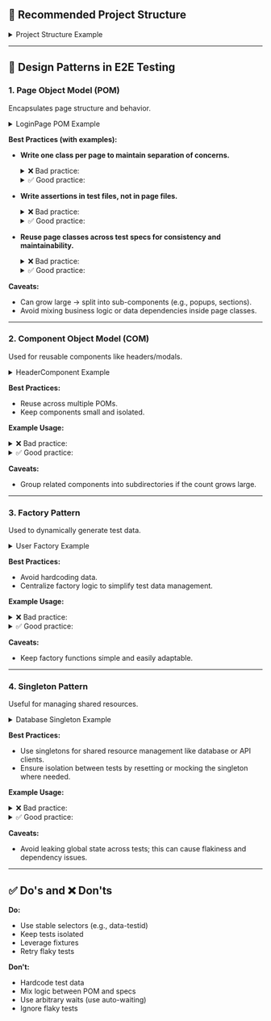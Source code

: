 ## 📁 Recommended Project Structure

<details>
<summary>Project Structure Example</summary>

```
project-root/
├── e2e/                     # E2E testing directory
│   ├── pages/               # Page Object Model classes
│   │   ├── LoginPage.ts
│   │   └── DashboardPage.ts
│   ├── components/          # Component Object Model classes
│   │   ├── HeaderComponent.ts
│   │   └── ModalComponent.ts
│   ├── utils/               # Helper functions and utilities
│   │   ├── userFactory.ts
│   │   └── helpers.ts
│   ├── specs/               # Test specifications
│   │   ├── login.spec.ts
│   │   └── dashboard.spec.ts
│   ├── data/                # Test data (JSON, mock data, etc.)
│   │   └── users.json
│   ├── fixtures/            # Playwright fixtures and test setup
│   │   └── testSetup.ts
│   ├── playwright.config.ts # Playwright configuration
│   └── tsconfig.json        # TypeScript configuration
├── config/                  # Optional: custom configuration files
│   └── env.ts
└── reports/                 # Optional: test reports and artifacts
    └── index.html
```
</details>

---

## 🧱️ Design Patterns in E2E Testing

### 1. Page Object Model (POM)

Encapsulates page structure and behavior.

<details>
<summary>LoginPage POM Example</summary>

```ts
// e2e/pages/LoginPage.ts
import { Page } from '@playwright/test';

export class LoginPage {
  constructor(private page: Page) {}

  async navigate() {
    await this.page.goto('https://example.com/login');
  }

  async login(username: string, password: string) {
    await this.page.fill('#username', username);
    await this.page.fill('#password', password);
    await this.page.click('button[type="submit"]');
  }

  public get welcomeMessage() {
    return this.page.locator('h1');
  }
}
```
</details>

**Best Practices (with examples):**

* **Write one class per page to maintain separation of concerns.**

  <details>
  <summary>❌ Bad practice:</summary>

  ```ts
  // LoginAndDashboardPage.ts
  import { Page } from '@playwright/test';

  class LoginAndDashboardPage {
    constructor(private page: Page) {}

    async waitForWelcomeMessage() {
      await this.page.waitForSelector('h1');
    }
    
    async login(username: string, password: string) {
      await this.page.fill('#username', username);
      await this.page.fill('#password', password);
      await this.page.click('button');
    }
  }
  // login.spec.ts
  describe('Login', () => {
    const loginAndDashboardPage = new LoginAndDashboardPage();
    
    it('should login successfully', async () => {
      await loginAndDashboardPage.login('user', 'password');
      await loginAndDashboardPage.waitForWelcomeMessage();
    });
  });
  ```
  </details>

  <details>
  <summary>✅ Good practice:</summary>

  ```ts
  // LoginPage.ts
  import { Page } from '@playwright/test';

  class LoginPage {
    constructor(private page: Page) {}

    async login(username: string, password: string) {
      await this.page.fill('#username', username);
      await this.page.fill('#password', password);
      await this.page.click('button');
    }
  }

  // DashboardPage.ts
  import { Page } from '@playwright/test';

  class DashboardPage {
    constructor(private page: Page) {}

    async waitForWelcomeMessage() {
      await this.page.waitForSelector('h1');
    }
  }

  // e2e/specs/login.spec.ts
  describe('Login', () => {
    const loginPage = new LoginPage();
    const dashboardPage = new DashboardPage();
    
    it('should login successfully', async () => {
      await loginPage.login('user', 'password');
      await dashboardPage.waitForWelcomeMessage();
    });
  });
  ```
  </details>

* **Write assertions in test files, not in page files.**

  <details>
  <summary>❌ Bad practice:</summary>

  ```ts
  // LoginPage.ts
  import { Page, expect } from '@playwright/test';

  class LoginPage {
    constructor(private page: Page) {}

    async login(username: string, password: string) {
      await this.page.fill('#username', username);
      await this.page.fill('#password', password);
      await this.page.click('button');
    }

    async assertLoggedIn() {
      await expect(this.page.locator('h1')).toHaveText('Welcome');
    }
    async assertLoginError() {
      await expect(this.page.locator('.error')).toBeVisible();
    }
  }

  // Example usage in test:
  test('should show error on invalid login', async ({ page }) => {
    const loginPage = new LoginPage(page);
    await loginPage.login('invalid', 'wrong');
    await expect(page.locator('.error')).toBeVisible();
  });

  ```
  </details>

  <details>
  <summary>✅ Good practice:</summary>

  ```ts
  // e2e/specs/login.spec.ts
  import { test, expect } from '@playwright/test';
  import { LoginPage } from '../pages/LoginPage';

  test('User can log in successfully', async ({ page }) => {
    const loginPage = new LoginPage(page);
    await loginPage.login('user', 'pass');
    await expect(loginPage.welcomeMessage).toHaveText('Welcome');
  });
  ```
  </details>

* **Reuse page classes across test specs for consistency and maintainability.**

  <details>
  <summary>❌ Bad practice:</summary>

  ```ts
  // login.spec.ts
  import { test, expect } from '@playwright/test';

  test('User can log in', async ({ page }) => {
    await page.goto('https://example.com/login');
    await page.fill('#username', 'user1');
    await page.fill('#password', 'pass1');
    await page.click('button');
    await expect(page.locator('h1')).toBeVisible();
  });

  // dashboard.spec.ts
  import { test, expect } from '@playwright/test';

  test('User can access dashboard after login', async ({ page }) => {
    await page.goto('https://example.com/login');
    await page.fill('#username', 'user2');
    await page.fill('#password', 'pass2');
    await page.click('button');
    await expect(page.locator('#dashboard-title')).toBeVisible();
  });
  ```
  </details>

  <details>
  <summary>✅ Good practice:</summary>

  ```ts
  // LoginPage.ts
  import { Page } from '@playwright/test';

  export class LoginPage {
    constructor(private page: Page) {}
    
    async navigate() {
      await this.page.goto('https://example.com/login');
    }

    async login(username: string, password: string) {
      await this.page.fill('#username', username);
      await this.page.fill('#password', password);
      await this.page.click('button');
    }
  }

  // e2e/specs/login.spec.ts
  import { test, expect } from '@playwright/test';
  import { LoginPage } from '../pages/LoginPage';

  test('User can log in', async ({ page }) => {
    const loginPage = new LoginPage(page);
    await loginPage.navigate();
    await loginPage.login('user1', 'pass1');
    await expect(page.locator('h1')).toBeVisible();
  });

  // dashboard.spec.ts
  import { test, expect } from '@playwright/test';
  import { LoginPage } from '../pages/LoginPage';
  import { DashboardPage } from '../pages/DashboardPage';

  test('User can access dashboard after login', async ({ page }) => {
    const loginPage = new LoginPage(page);
    const dashboardPage = new DashboardPage(page);
    
    await loginPage.navigate();
    await loginPage.login('user2', 'pass2');
    await expect(dashboardPage.title).toBeVisible();
  });
  ```
  </details>

**Caveats:**

* Can grow large → split into sub-components (e.g., popups, sections).
* Avoid mixing business logic or data dependencies inside page classes.

---

### 2. Component Object Model (COM)

Used for reusable components like headers/modals.

<details>
<summary>HeaderComponent Example</summary>

```ts
// e2e/components/HeaderComponent.ts
import { Page } from '@playwright/test';

export class HeaderComponent {
  constructor(private page: Page) {}

  async clickProfile() {
    await this.page.click('#profile');
  }

  async logout() {
    await this.page.click('#logout');
  }
}
```
</details>

**Best Practices:**

* Reuse across multiple POMs.
* Keep components small and isolated.

**Example Usage:**

<details>
<summary>❌ Bad practice:</summary>

```ts
// dashboard.spec.ts
import { test, expect } from '@playwright/test';

test('User can logout from dashboard', async ({ page }) => {
  await page.goto('https://example.com/dashboard');
  // Directly interact with the header in the test
  await page.click('#profile');
  await page.click('#logout');
  await expect(page.locator('h1')).toHaveText('Login');
});
```
</details>

<details>
<summary>✅ Good practice:</summary>

```ts
// HeaderComponent.ts
import { Page } from '@playwright/test';

export class HeaderComponent {
  constructor(private page: Page) {}

  async clickProfile() {
    await this.page.click('#profile');
  }

  async logout() {
    await this.page.click('#logout');
  }
}

// DashboardPage.ts
import { Page } from '@playwright/test';
import { HeaderComponent } from '../components/HeaderComponent';

export class DashboardPage {
  readonly header: HeaderComponent;
  
  constructor(private page: Page) {
    this.header = new HeaderComponent(page);
  }
  
  async navigate() {
    await this.page.goto('https://example.com/dashboard');
  }
}

// dashboard.spec.ts
import { test, expect } from '@playwright/test';
import { DashboardPage } from '../pages/DashboardPage';
import { LoginPage } from '../pages/LoginPage';

test('User can logout from dashboard', async ({ page }) => {
  const dashboardPage = new DashboardPage(page);
  const loginPage = new LoginPage(page);
  
  await dashboardPage.navigate();
  await dashboardPage.header.clickProfile();
  await dashboardPage.header.logout();
  
  await expect(loginPage.pageTitle).toHaveText('Login');
});
```
</details>

**Caveats:**

* Group related components into subdirectories if the count grows large.

---

### 3. Factory Pattern

Used to dynamically generate test data.

<details>
<summary>User Factory Example</summary>

```ts
// e2e/utils/userFactory.ts
export function createUser(role: string) {
  return {
    username: `user_${Math.random().toString(36).substring(2, 15)}`,
    password: 'Password123!',
    role,
  };
}
```
</details>

**Best Practices:**

* Avoid hardcoding data.
* Centralize factory logic to simplify test data management.

**Example Usage:**

<details>
<summary>❌ Bad practice:</summary>

```ts
// login.spec.ts
import { test, expect } from '@playwright/test';
import { LoginPage } from '../pages/LoginPage';

test('Admin can log in successfully', async ({ page }) => {
  const loginPage = new LoginPage(page);
  await loginPage.navigate();
  
  // Hardcoded test data
  await loginPage.login('admin123', 'AdminPassword123!');
  
  await expect(page.locator('#admin-dashboard')).toBeVisible();
});

test('Regular user can log in successfully', async ({ page }) => {
  const loginPage = new LoginPage(page);
  await loginPage.navigate();
  
  // Duplicated hardcoded test data
  await loginPage.login('user567', 'UserPassword456!');
  
  await expect(page.locator('#user-dashboard')).toBeVisible();
});
```
</details>

<details>
<summary>✅ Good practice:</summary>

```ts
// userFactory.ts
export function createUser(role: string) {
  const baseUser = {
    username: `user_${Math.random().toString(36).substring(2, 15)}`,
    password: 'Password123!',
    role,
  };
  
  if (role === 'admin') {
    return {
      ...baseUser,
      permissions: ['read', 'write', 'delete'],
      department: 'IT',
    };
  }
  
  return {
    ...baseUser,
    permissions: ['read'],
    department: 'Marketing',
  };
}

// login.spec.ts
import { test, expect } from '@playwright/test';
import { LoginPage } from '../pages/LoginPage';
import { createUser } from '../utils/userFactory';

test('Admin can log in successfully', async ({ page }) => {
  const loginPage = new LoginPage(page);
  const adminUser = createUser('admin');
  
  await loginPage.navigate();
  await loginPage.login(adminUser.username, adminUser.password);
  
  await expect(page.locator('#admin-dashboard')).toBeVisible();
});

test('Regular user can log in successfully', async ({ page }) => {
  const loginPage = new LoginPage(page);
  const regularUser = createUser('user');
  
  await loginPage.navigate();
  await loginPage.login(regularUser.username, regularUser.password);
  
  await expect(page.locator('#user-dashboard')).toBeVisible();
});
```
</details>

**Caveats:**

* Keep factory functions simple and easily adaptable.

---

### 4. Singleton Pattern

Useful for managing shared resources.

<details>
<summary>Database Singleton Example</summary>

```ts
// e2e/utils/database.ts
class Database {
  private static instance: Database;

  private constructor() {
    // Initialize connection
  }

  static getInstance(): Database {
    if (!Database.instance) {
      Database.instance = new Database();
    }
    return Database.instance;
  }

  // Methods for interaction...
}
```
</details>

**Best Practices:**

* Use singletons for shared resource management like database or API clients.
* Ensure isolation between tests by resetting or mocking the singleton where needed.

**Example Usage:**

<details>
<summary>❌ Bad practice:</summary>

```ts
// db-util.ts
export const connectToDatabase = async () => {
  // Create new connection each time
  return new SQLDatabase('connection-string');
};

// test1.spec.ts
import { test } from '@playwright/test';
import { connectToDatabase } from '../utils/db-util';

test('Test 1 with DB connection', async () => {
  const db = await connectToDatabase(); // Creates new connection
  // Test logic...
});

// test2.spec.ts
import { test } from '@playwright/test';
import { connectToDatabase } from '../utils/db-util';

test('Test 2 with DB connection', async () => {
  const db = await connectToDatabase(); // Creates another new connection
  // Test logic...
});
```
</details>

<details>
<summary>✅ Good practice:</summary>

```ts
// e2e/utils/database.ts
export class Database {
  private static instance: Database;
  private connection: any;

  private constructor() {
    // Initialize connection
    this.connection = null;
  }

  static getInstance(): Database {
    if (!Database.instance) {
      Database.instance = new Database();
    }
    return Database.instance;
  }

  async connect() {
    if (!this.connection) {
      this.connection = await createConnection();
    }
    return this.connection;
  }

  async reset() {
    // Reset database state between tests
  }
}

// e2e/fixtures/fixtures.ts
import { test as base } from '@playwright/test';
import { Database } from '../utils/database';

export const test = base.extend({
  database: async ({}, use) => {
    const db = Database.getInstance();
    await db.connect();
    
    // Before test: reset DB state
    await db.reset();
    
    // Use the database in the test
    await use(db);
    
    // After test: no need to close, maintained by singleton
  }
});

// e2e/specs/test1.spec.ts
import { test } from '../fixtures/fixtures';

test('Test 1 with DB fixture', async ({ database }) => {
  // Test uses the shared database instance
  await database.executeQuery('SELECT * FROM users');
});

// e2e/specs/test2.spec.ts
import { test } from '../fixtures/fixtures';

test('Test 2 with DB fixture', async ({ database }) => {
  // Test uses the same shared database instance
  await database.executeQuery('SELECT * FROM products');
});
```
</details>

**Caveats:**

* Avoid leaking global state across tests; this can cause flakiness and dependency issues.

---

## ✅ Do's and ❌ Don'ts

**Do:**

* Use stable selectors (e.g., data-testid)
* Keep tests isolated
* Leverage fixtures
* Retry flaky tests

**Don't:**

* Hardcode test data
* Mix logic between POM and specs
* Use arbitrary waits (use auto-waiting)
* Ignore flaky tests